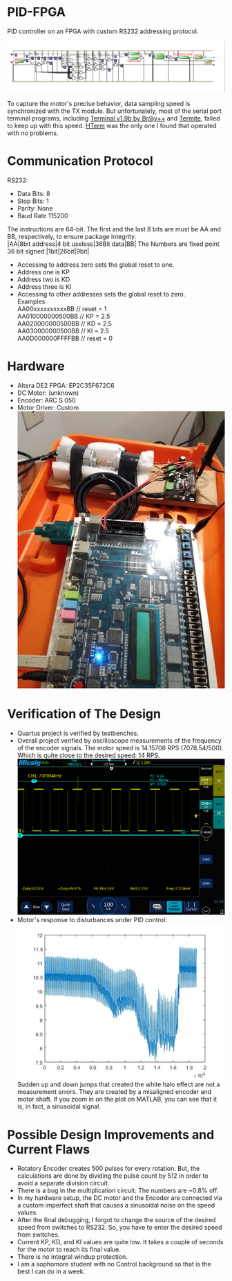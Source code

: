 # PID-FPGA
PID controller on an FPGA with custom RS232 addressing protocol.

![alt text](https://github.com/hakan-demirli/PID-FPGA/blob/main/BirdsEyeView.png?raw=true)

To capture the motor's precise behavior, data sampling speed is synchronized with the TX module. But unfortunately, most of the serial port terminal programs, including [Terminal v1.9b by Br@y++](https://www.narom.no/undervisningsressurser/the-cansat-book/the-primary-mission/using-the-radio/terminal-program/) and [Termite](https://www.compuphase.com/software_termite.htm), failed to keep up with this speed. [HTerm](http://der-hammer.info/pages/terminal.html) was the only one I found that operated with no problems.

# Communication Protocol
RS232:
 * Data Bits: 8
 * Stop Bits: 1
 * Parity: None
 * Baud Rate 115200  
 
The instructions are 64-bit. The first and the last 8 bits are must be AA and BB, respectively, to ensure package integrity.  
|AA|8bit address|4 bit useless|36Bit data|BB|
The Numbers are fixed point 36 bit signed |1bit|26bit|9bit|  
 * Accessing to address zero sets the global reset to one.
 * Address one is KP
 * Address two is KD
 * Address three is KI
 * Accessing to other addresses sets the global reset to zero.  
Examples:  
AA00xxxxxxxxxxBB // reset = 1  
AA010000000500BB // KP = 2.5  
AA020000000500BB // KD = 2.5  
AA030000000500BB // KI = 2.5  
AA0D000000FFFFBB // reset = 0  

# Hardware
 * Altera DE2 FPGA: EP2C35F672C6
 * DC Motor: (unknown)
 * Encoder: ARC S 050
 * Motor Driver: Custom  
 ![alt text](https://github.com/hakan-demirli/PID-FPGA/blob/main/HARDWARE.jpg?raw=true)
# Verification of The Design
 * Quartus project is verified by testbenches.
 * Overall project verified by oscilloscope measurements of the frequency of the encoder signals.
 The motor speed is 14.15708 RPS (7078.54/500). Which is quite close to the desired speed: 14 RPS.  
 ![alt text](https://github.com/hakan-demirli/PID-FPGA/blob/main/14RPS.png?raw=true)  
 * Motor's response to disturbances under PID control:  
  ![alt text](https://github.com/hakan-demirli/PID-FPGA/blob/main/Disturbance.jpg?raw=true)  
  Sudden up and down jumps that created the white halo effect are not a measurement errors. They are created by a misaligned encoder and motor shaft. If you zoom in on the plot on MATLAB, you can see that it is, in fact, a sinusoidal signal.
# Possible Design Improvements and Current Flaws
 * Rotatory Encoder creates 500 pulses for every rotation. But, the calculations are done by dividing the pulse count by 512 in order to avoid a separate division circuit.
 * There is a bug in the multiplication circuit. The numbers are ~0.8% off.
 * In my hardware setup, the DC motor and the Encoder are connected via a custom imperfect shaft that causes a sinusoidal noise on the speed values.
 * After the final debugging, I forgot to change the source of the desired speed from switches to RS232. So, you have to enter the desired speed from switches.
 * Current KP, KD, and KI values are quite low. It takes a couple of seconds for the motor to reach its final value. 
 * There is no integral windup protection.
 * I am a sophomore student with no Control background so that is the best I can do in a week.
 

